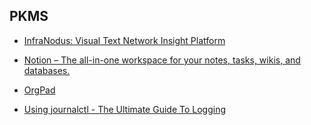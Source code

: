 ## PKMS 

- [InfraNodus: Visual Text Network Insight Platform](https://infranodus.com/)

- [Notion – The all-in-one workspace for your notes, tasks, wikis, and databases.](https://danielamuntyan.notion.site/?ref=producthunt)

- [OrgPad](https://orgpad.com/list)

- [Using journalctl - The Ultimate Guide To Logging](https://www.loggly.com/ultimate-guide/using-journalctl)